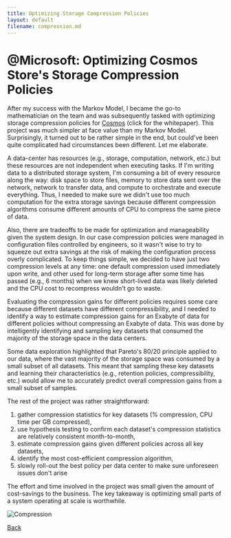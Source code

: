 ```yaml
---
title: Optimizing Storage Compression Policies
layout: default
filename: compression.md
--- 
```


# @Microsoft: Optimizing Cosmos Store's Storage Compression Policies

After my success with the Markov Model, I became the go-to mathematician on the team and was subsequently tasked with optimizing storage compression policies for [Cosmos](http://vldb.org/pvldb/vol14/p3148-jindal.pdf) (click for the whitepaper). This project was much simpler at face value than my Markov Model. Surprisingly, it turned out to be rather simple in the end, but could've been quite complicated had circumstances been different. Let me elaborate.

A data-center has resources (e.g., storage, computation, network, etc.) but these resources are not independent when executing tasks. If I'm writing data to a distributed storage system, I'm consuming a bit of every resource along the way: disk space to store files, memory to store data sent over the network, network to transfer data, and compute to orchestrate and execute everything. Thus, I needed to make sure we didn't use too much computation for the extra storage savings because different compression algorithms consume different amounts of CPU to compress the same piece of data. 

Also, there are tradeoffs to be made for optimization and manageability given the system design. In our case compression policies were managed in configuration files controlled by engineers, so it wasn't wise to try to squeeze out extra savings at the risk of making the configuration process overly complicated. To keep things simple, we decided to have just two compression levels at any time: one default compression used immediately upon write, and other used for long-term storage after some time has passed (e.g., 6 months) when we knew short-lived data was likely deleted and the CPU cost to recompress wouldn't go to waste.

Evaluating the compression gains for different policies requires some care because different datasets have different compressibility, and I needed to identify a way to estimate compression gains for an Exabyte of data for different policies without compressing an Exabyte of data. This was done by intelligently identifying and sampling key datasets that consumed the majority of the storage space in the data centers.

Some data exploration highlighted that Pareto's 80/20 principle applied to our data, where the vast majority of the storage space was consumed by a small subset of all datasets. This meant that sampling these key datasets and learning their characteristics (e.g., retention policies, compressibility, etc.) would allow me to accurately predict overall compression gains from a small subset of samples.

The rest of the project was rather straightforward: 

1. gather compression statistics for key datasets (% compression, CPU time per GB compressed), 
2. use hypothesis testing to confirm each dataset's compression statistics are relatively consistent month-to-month, 
3. estimate compression gains given different policies across all key datasets,
4. identify the most cost-efficient compression algorithm,
5. slowly roll-out the best policy per data center to make sure unforeseen issues don't arise

The effort and time involved in the project was small given the amount of cost-savings to the business. The key takeaway is optimizing small parts of a system operating at scale is worthwhile.

![Compression](https://github.com/RicardoFrankBarrera/Professional-Portfolio/blob/main/Project%20one-pagers/04%20Optimize%20Data%20Compression%20Policies.jpg?raw=true)

[Back](./)